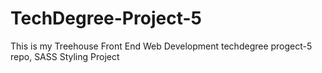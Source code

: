 # TechDegree-Project-5
This is my Treehouse Front End Web Development techdegree progect-5 repo, SASS Styling Project
